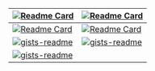 | [![Readme Card](https://github-readme-stats.vercel.app/api/pin/?username=recoskie&repo=JDasm&theme=dark)](https://github.com/Recoskie/JDasm) | [![Readme Card](https://github-readme-stats.vercel.app/api/pin/?username=recoskie&repo=core&theme=dark)](https://github.com/Recoskie/core) |
| --- | --- |
| [![Readme Card](https://github-readme-stats.vercel.app/api/pin/?username=recoskie&repo=Fl64&theme=dark)](https://github.com/Recoskie/Fl64) | [![Readme Card](https://github-readme-stats.vercel.app/api/pin/?username=recoskie&repo=AI-Matrix&theme=dark)](https://github.com/Recoskie/AI-Matrix) |
| [![gists-readme](https://gists-readme.yizack.com/api/pin?user=recoskie&id=062e3ebc425919eefb63a39b82375fab&theme=dark)](https://gist.github.com/Recoskie/062e3ebc425919eefb63a39b82375fab) | [![gists-readme](https://gists-readme.yizack.com/api/pin?user=recoskie&id=de34fad9c803c670795ba85d721008c8&theme=dark)](https://gist.github.com/Recoskie/de34fad9c803c670795ba85d721008c8) |
| [![gists-readme](https://gists-readme.yizack.com/api/pin?user=recoskie&id=c2d9058aee6b7270bc77bd5b96a2b0b0&theme=dark)](https://gist.github.com/Recoskie/c2d9058aee6b7270bc77bd5b96a2b0b0) | |
